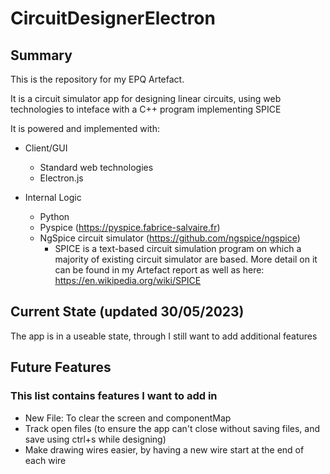 # CircuitDesignerElectron

## Summary

This is the repository for my EPQ Artefact.

It is a circuit simulator app for designing linear circuits, using web technologies to inteface with a C++ program implementing SPICE

It is powered and implemented with:

* Client/GUI
  * Standard web technologies
  * Electron.js
  
* Internal Logic
  * Python
  * Pyspice (https://pyspice.fabrice-salvaire.fr)
  * NgSpice circuit simulator (https://github.com/ngspice/ngspice)
    * SPICE is a text-based circuit simulation program on which a majority of existing circuit simulator are based. More detail on it can be found in my Artefact report as well as here: https://en.wikipedia.org/wiki/SPICE
  
## Current State (updated 30/05/2023)
The app is in a useable state, through I still want to add additional features

## Future Features
### This list contains features I want to add in
* New File: To clear the screen and componentMap
* Track open files (to ensure the app can't close without saving files, and save using ctrl+s while designing)
* Make drawing wires easier, by having a new wire start at the end of each wire